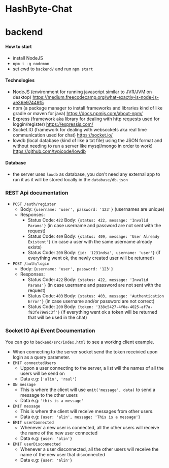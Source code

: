 # HashByte-Chat

# backend

#### How to start
- install NodeJS
- `npm i -g nodemon`
- set cwd to `backend/` and run `npm start`

#### Technologies
- NodeJS (environment for running javascript similar to JVR/JVM on desktop)  https://medium.freecodecamp.org/what-exactly-is-node-js-ae36e97449f5
- npm (a package manager to install frameworks and libraries kind of like gradle or maven for java) https://docs.npmjs.com/about-npm/
- Express (framework aka library for dealing with http requests used for loggin/register) https://expressjs.com/
- Socket.IO (framework for dealing with websockets aka real time communication used for chat) https://socket.io/
- lowdb (local database (kind of like a txt file) using the JSON format and without needing to run a server like mysql/mongo in order to work) https://github.com/typicode/lowdb


#### Database
- the server uses `lowdb` as database, you don't need any external app to run it as it will be stored locally in the `database/db.json`

### REST Api documentation
- `POST /auth/register`
  - Body: `{username: 'user', password: '123'}` (usernames are unique)
  - Responses: 
    - Status Code: `422` Body: `{status: 422, message: 'Invalid Params'}` (in case username and password are not sent with the request)
    - Status Code: `409` Body: `{status: 409, message: 'User Already Existent'}` (in case a user with the same username already exists)
    - Status Code: `200` Body: `{id: '1231ndsa', username: 'user'}` (if everything went ok, the newly created user will be returned)
- `POST /auth/login`
  - Body: `{username: 'user', password: '123'}`
  - Responses:
    - Status Code: `422` Body: `{status: 422, message: 'Invalid Params'}` (in case username and password are not sent with the request)
    - Status Code: `403` Body: `{status: 403, message: 'Authentication Error'}` (in case username and/or password are not correct)
    - Status Code: `200` Body: `{token: '338c5427-4f0a-4025-af7a-f83fe79e9c3f'}` (if everything went ok a token will be returned that will be used in the chat)
    
### Socket IO Api Event Documentation  
You can go to `backend/src/index.html` to see a working client example.
- When connecting to the server socket send the token receivied upon login as a query parameter.
- `EMIT connectedUsers`
  - Uppon a user connecting to the server, a list will the names of all the users will be send on
  - Data e.g: `['alin', 'raul']`
- `ON message`
  - This is where the client will use `emit('message', data)` to send a message to the other users
  - Data e.g: `'this is a message'` 
- `EMIT message`
  - This is where the client will receive messages from other users.
  - Data e.g: `{user: 'alin', message: 'This is a message'}`
- `EMIT userConnected`
  - Whenever a new user is connected, all the other users will receive the name of the new user connected
  - Data e.g: `{user: 'alin'}`
- `EMIT userDisconnected`
  - Whenever a user disconnected, all the other users will receive the name of the new user that disconnected
  - Data e.g: `{user: 'alin'}`
